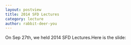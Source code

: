 ```yaml
---
layout: postview
title: 2014 SFD Lectures
category: lecture
author: rabbit-deer-you
---
```


On Sep 27th, we held 2014 SFD Lectures.Here is the slide:
											   
<script async class="speakerdeck-embed" data-id="0e3787e049620132e1a006b9304a445b" data-ratio="1.33333333333333" src="//speakerdeck.com/assets/embed.js"></script>